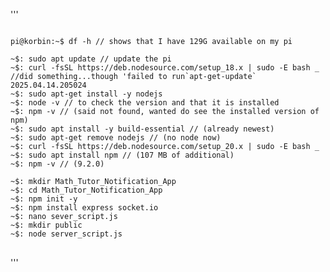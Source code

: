 '''
<pre>
<code>
pi@korbin:~$ df -h // shows that I have 129G available on my pi

~$: sudo apt update // update the pi
~$: curl -fsSL https://deb.nodesource.com/setup_18.x | sudo -E bash _ //did something...though 'failed to run`apt-get-update` 2025.04.14.205024
~$: sudo apt-get install -y nodejs
~$: node -v // to check the version and that it is installed
~$: npm -v // (said not found, wanted do see the installed version of npm)
~$: sudo apt install -y build-essential // (already newest)
~$: sudo apt-get remove nodejs // (no node now)
~$: curl -fsSL https://deb.nodesource.com/setup_20.x | sudo -E bash _
~$: sudo apt install npm // (107 MB of additional)
~$: npm -v // (9.2.0)

~$: mkdir Math_Tutor_Notification_App
~$: cd Math_Tutor_Notification_App
~$: npm init -y
~$: npm install express socket.io
~$: nano sever_script.js
~$: mkdir public
~$: node server_script.js
</code>
</pre>
'''
